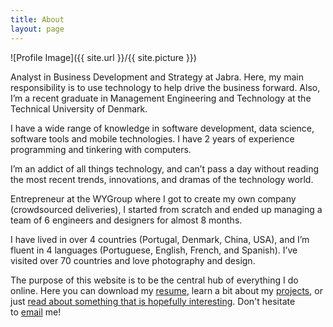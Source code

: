 ```yaml
---
title: About
layout: page
---
```

![Profile Image]({{ site.url }}/{{ site.picture }})


<p>Analyst in Business Development and Strategy at Jabra. Here, my main responsibility is to use technology to help drive the business forward. Also, I’m a recent graduate in Management Engineering and Technology at the Technical University of Denmark.</p>

<p>I have a wide range of knowledge in software development, data science, software tools and mobile technologies. I have 2 years of experience programming and tinkering with computers.</p>

<p>I’m an addict of all things technology, and can’t pass a day without reading the most recent trends, innovations, and dramas of the technology world.</p>

<p>Entrepreneur at the WYGroup where I got to create my own company (crowdsourced deliveries), I started from scratch and ended up managing a team of 6 engineers and designers for almost 8 months.</p>

<p>I have lived in over 4 countries (Portugal, Denmark, China, USA), and I’m fluent in 4 languages (Portuguese, English, French, and Spanish). I’ve visited over 70 countries and love photography and design. </p>

<p>The purpose of this website is to be the central hub of everything I do online. Here you can download my <a href="https://duarteocarmo.com/assets/CV_Duarte_JAN_2018.pdf">resume</a>, learn a bit about my <a href="https://duarteocarmo.com/projects">projects</a>, or just
<a href="https://duarteocarmo.com/blog">read about something that is hopefully interesting</a>. Don't hesitate to <a href="mailto:duarteocarmo@gmail.com">email</a> me!</p>








